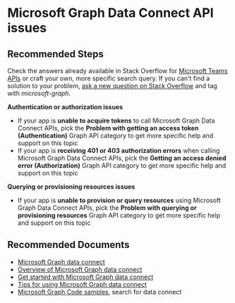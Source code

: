 <properties
	pageTitle="Microsoft Graph Data Connect API issues"
	description="Information to help resolve Microsoft Graph Data Connect API issues."
	service="microsoft.aad"
	resource="Microsoft_AAD_IAM"
	authors="davidmu1"
	ms.author="davidmu"
	displayOrder=""
	selfHelpType="generic"
	supportTopicIds="32689185"
	resourceTags=""
	productPesIds="16957"
	cloudEnvironments="public"
	articleId="26eb6a60-c79d-4945-906a-4fe1806b7eff"
	ownershipId="ASEP_ContentService_Placeholder"
/>

# Microsoft Graph Data Connect API issues

## **Recommended Steps**

Check the answers already available in Stack Overflow for [Microsoft Teams APIs](https://stackoverflow.com/search?q=%5Bmicrosoft-graph%5D+Microsoft+Graph+data+connect+isanswered%3Ayes+views%3A50) or craft your own, more specific search query. If you can't find a solution to your problem, [ask a new question on Stack Overflow](https://stackoverflow.com/questions/ask) and tag with *microsoft-graph*.

**Authentication or authorization issues** 

- If your app is **unable to acquire tokens** to call Microsoft Graph Data Connect APIs, pick the **Problem with getting an access token (Authentication)** Graph API category to get more specific help and support on this topic
- If your app is **receiving 401 or 403 authorization errors** when calling Microsoft Graph Data Connect APIs, pick the **Getting an access denied error (Authorization)** Graph API category to get more specific help and support on this topic

**Querying or provisioning resources issues**

- If your app is **unable to provision or query resources** using Microsoft Graph Data Connect APIs, pick the **Problem with querying or provisioning resources** Graph API category to get more specific help and support on this topic

## **Recommended Documents**

- [Microsoft Graph data connect](https://docs.microsoft.com/graph/data-connect-overview)
- [Overview of Microsoft Graph data connect](https://docs.microsoft.com/graph/data-connect-concept-overview)
- [Get started with Microsoft Graph data connect](https://docs.microsoft.com/graph/data-connect-get-started)
- [Tips for using Microsoft Graph data connect](https://docs.microsoft.com/graph/data-connect-tips)
- [Microsoft Graph Code samples](https://developer.microsoft.com/graph/gallery/?filterBy=Samples), search for data connect

